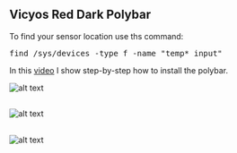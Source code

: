 ## Vicyos Red Dark Polybar

To find your sensor location use ths command:

<pre>find /sys/devices -type f -name "temp*_input" </pre>

In this [video](https://www.youtube.com/watch?v=Q2IhW4iGwGY&list=PLEHnzNeoCcNxPukIVaMPCO_QRxZtYPvD3) I show step-by-step how to install the polybar.

![alt text](https://i.imgur.com/G28R3Qu.jpg) <br />
##
![alt text](https://i.imgur.com/yxCRtW6.jpg) <br />
##
![alt text](https://i.imgur.com/c3naLXT.jpg) <br />






